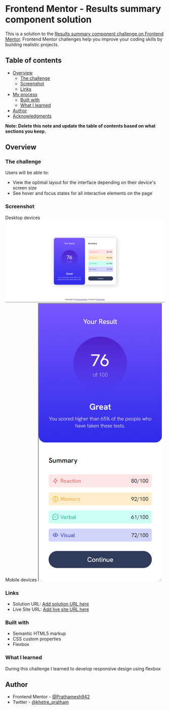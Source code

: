# Frontend Mentor - Results summary component solution

This is a solution to the [Results summary component challenge on Frontend Mentor](https://www.frontendmentor.io/challenges/results-summary-component-CE_K6s0maV). Frontend Mentor challenges help you improve your coding skills by building realistic projects. 

## Table of contents

- [Overview](#overview)
  - [The challenge](#the-challenge)
  - [Screenshot](#screenshot)
  - [Links](#links)
- [My process](#my-process)
  - [Built with](#built-with)
  - [What I learned](#what-i-learned)
- [Author](#author)
- [Acknowledgments](#acknowledgments)

**Note: Delete this note and update the table of contents based on what sections you keep.**

## Overview

### The challenge

Users will be able to:

- View the optimal layout for the interface depending on their device's screen size
- See hover and focus states for all interactive elements on the page

### Screenshot
Desktop devices
![Alt text](image-2.png)
Mobile devices
![Alt text](image-3.png)

### Links
- Solution URL: [Add solution URL here](https://your-solution-url.com)
- Live Site URL: [Add live site URL here](https://your-live-site-url.com)

### Built with

- Semantic HTML5 markup
- CSS custom properties
- Flexbox


### What I learned
During this challenge I learned to develop responsive design using flexbox

## Author
- Frontend Mentor - [@Prathamesh942](https://www.frontendmentor.io/profile/Prathamesh942)
- Twitter - [@khetre_pratham](https://twitter.com/khetre_pratham)